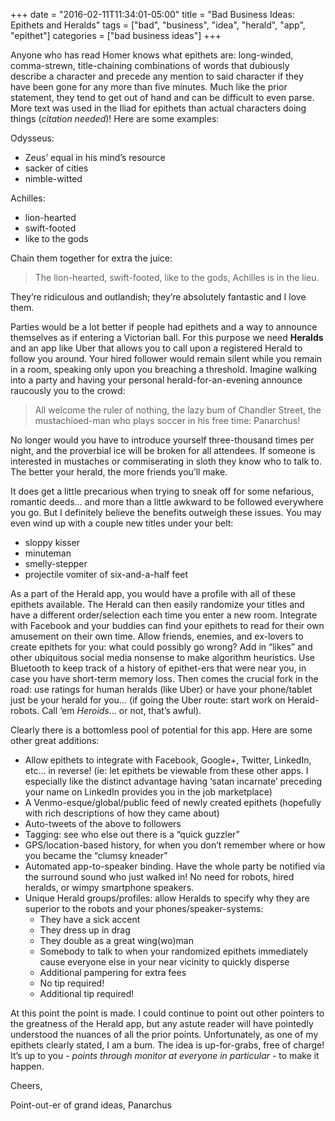 +++
date = "2016-02-11T11:34:01-05:00"
title = "Bad Business Ideas: Epithets and Heralds"
tags = ["bad", "business", "idea", "herald", "app", "epithet"]
categories = ["bad business ideas"]
+++

Anyone who has read Homer knows what epithets are: long-winded, comma-strewn, title-chaining combinations of words that dubiously describe a character and precede any mention to said character if they have been gone for any more than five minutes. Much like the prior statement, they tend to get out of hand and can be difficult to even parse. More text was used in the Iliad for epithets than actual characters doing things (*citation needed*)! Here are some examples:<!--more-->

Odysseus:

- Zeus’ equal in his mind’s resource
- sacker of cities
- nimble-witted

Achilles:

- lion-hearted
- swift-footed
- like to the gods

Chain them together for extra the juice:

> The lion-hearted, swift-footed, like to the gods, Achilles is in the lieu.

They’re ridiculous and outlandish; they’re absolutely fantastic and I love them.

Parties would be a lot better if people had epithets and a way to announce themselves as if entering a Victorian ball. For this purpose we need **Heralds** and an app like Uber that allows you to call upon a registered Herald to follow you around. Your hired follower would remain silent while you remain in a room, speaking only upon you breaching a threshold. Imagine walking into a party and having your personal herald-for-an-evening announce raucously you to the crowd: 

> All welcome the ruler of nothing, the lazy bum of Chandler Street, the mustachioed-man who plays soccer in his free time: Panarchus!

No longer would you have to introduce yourself three-thousand times per night, and the proverbial ice will be broken for all attendees. If someone is interested in mustaches or commiserating in sloth they know who to talk to. The better your herald, the more friends you’ll make.

It does get a little precarious when trying to sneak off for some nefarious, romantic deeds… and more than a little awkward to be followed everywhere you go. But I definitely believe the benefits outweigh these issues. You may even wind up with a couple new titles under your belt:

- sloppy kisser
- minuteman
- smelly-stepper
- projectile vomiter of six-and-a-half feet

As a part of the Herald app, you would have a profile with all of these epithets available. The Herald can then easily randomize your titles and have a different order/selection each time you enter a new room. Integrate with Facebook and your buddies can find your epithets to read for their own amusement on their own time. Allow friends, enemies, and ex-lovers to create epithets for you: what could possibly go wrong? Add in “likes” and other ubiquitous social media nonsense to make algorithm heuristics. Use Bluetooth to keep track of a history of epithet-ers that were near you, in case you have short-term memory loss. Then comes the crucial fork in the road: use ratings for human heralds (like Uber) or have your phone/tablet just be your herald for you… (if going the Uber route: start work on Herald-robots. Call ‘em *Heroids*... or not, that’s awful).

Clearly there is a bottomless pool of potential for this app. Here are some other great additions:

- Allow epithets to integrate with Facebook, Google+, Twitter, LinkedIn, etc… in reverse! (ie: let epithets be viewable from these other apps. I especially like the distinct advantage having ‘satan incarnate’ preceding your name on LinkedIn provides you in the job marketplace)
- A Venmo-esque/global/public feed of newly created epithets (hopefully with rich descriptions of how they came about)
- Auto-tweets of the above to followers
- Tagging: see who else out there is a “quick guzzler”
- GPS/location-based history, for when you don’t remember where or how you became the “clumsy kneader”
- Automated app-to-speaker binding. Have the whole party be notified via the surround sound who just walked in! No need for robots, hired heralds, or wimpy smartphone speakers.
- Unique Herald groups/profiles: allow Heralds to specify why they are superior to the robots and your phones/speaker-systems:
  - They have a sick accent
  - They dress up in drag
  - They double as a great wing(wo)man
  - Somebody to talk to when your randomized epithets immediately cause everyone else in your near vicinity to quickly disperse
  - Additional pampering for extra fees
  - No tip required!
  - Additional tip required!

At this point the point is made. I could continue to point out other pointers to the greatness of the Herald app, but any astute reader will have pointedly understood the nuances of all the prior points. Unfortunately, as one of my epithets clearly stated, I am a bum. The idea is up-for-grabs, free of charge! It’s up to you - *points through monitor at everyone in particular* - to make it happen.

Cheers,

Point-out-er of grand ideas, Panarchus
